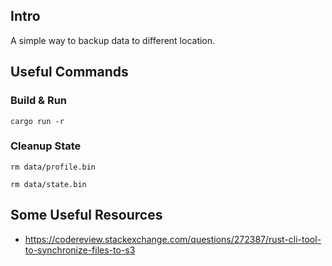 ## Intro

A simple way to backup data to different location.

## Useful Commands

### Build & Run

```
cargo run -r
```

### Cleanup State

```
rm data/profile.bin

rm data/state.bin
```

## Some Useful Resources

* https://codereview.stackexchange.com/questions/272387/rust-cli-tool-to-synchronize-files-to-s3
